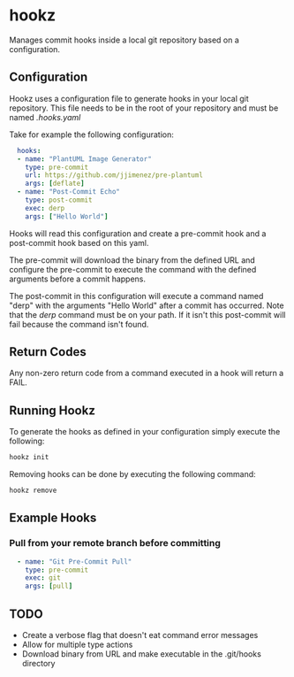# hookz

Manages commit hooks inside a local git repository based on a configuration.


## Configuration

Hookz uses a configuration file to generate hooks in your local git repository. This file needs to be in the root of your repository and must be named *.hooks.yaml*

Take for example the following configuration:

``` yaml
  hooks:
  - name: "PlantUML Image Generator"
    type: pre-commit
    url: https://github.com/jjimenez/pre-plantuml
    args: [deflate]
  - name: "Post-Commit Echo"
    type: post-commit
    exec: derp
    args: ["Hello World"]

```

Hooks will read this configuration and create a pre-commit hook and a post-commit hook based on this yaml. 

The pre-commit will download the binary from the defined URL and configure the pre-commit to execute the command with the defined arguments before a commit happens.

The post-commit in this configuration will execute a command named "derp" with the arguments "Hello World" after a commit has occurred. Note that the _derp_ command must be on your path. If it isn't this post-commit will fail because the command isn't found.

## Return Codes

Any non-zero return code from a command executed in a hook will return a FAIL.

## Running Hookz

To generate the hooks as defined in your configuration simply execute the following:

``` bash
hookz init
```

Removing hooks can be done by executing the following command:

``` bash
hookz remove
```
## Example Hooks

### Pull from your remote branch before committing

``` yaml
  - name: "Git Pre-Commit Pull"
    type: pre-commit
    exec: git
    args: [pull]
```

## TODO

* Create a verbose flag that doesn't eat command error messages
* Allow for multiple type actions
* Download binary from URL and make executable in the .git/hooks directory


